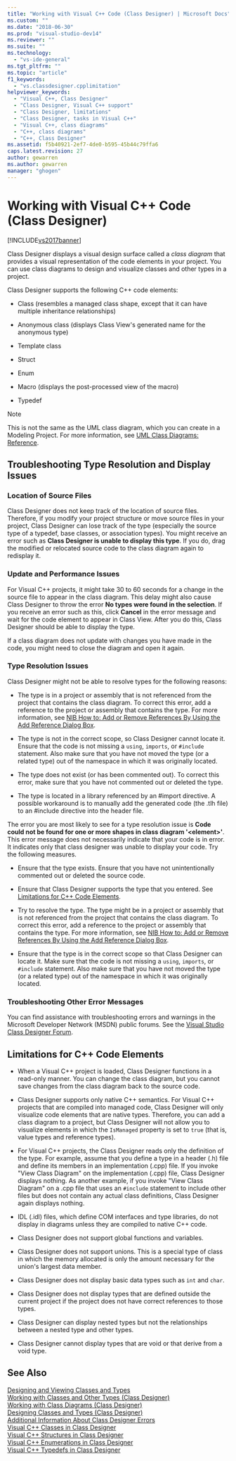 ```yaml
---
title: "Working with Visual C++ Code (Class Designer) | Microsoft Docs"
ms.custom: ""
ms.date: "2018-06-30"
ms.prod: "visual-studio-dev14"
ms.reviewer: ""
ms.suite: ""
ms.technology: 
  - "vs-ide-general"
ms.tgt_pltfrm: ""
ms.topic: "article"
f1_keywords: 
  - "vs.classdesigner.cpplimitation"
helpviewer_keywords: 
  - "Visual C++, Class Designer"
  - "Class Designer, Visual C++ support"
  - "Class Designer, limitations"
  - "Class Designer, tasks in Visual C++"
  - "Visual C++, class diagrams"
  - "C++, class diagrams"
  - "C++, Class Designer"
ms.assetid: f5b40921-2ef7-4de0-b595-45b44c79ffa6
caps.latest.revision: 27
author: gewarren
ms.author: gewarren
manager: "ghogen"
---
```

# Working with Visual C++ Code (Class Designer)
[!INCLUDE[vs2017banner](../includes/vs2017banner.md)]

Class Designer displays a visual design surface called a *class diagram* that provides a visual representation of the code elements in your project. You can use class diagrams to design and visualize classes and other types in a project.  
  
 Class Designer supports the following C++ code elements:  
  
-   Class (resembles a managed class shape, except that it can have multiple inheritance relationships)  
  
-   Anonymous class (displays Class View's generated name for the anonymous type)  
  
-   Template class  
  
-   Struct  
  
-   Enum  
  
-   Macro (displays the post-processed view of the macro)  
  
-   Typedef  
  
> [!NOTE]
>  This is not the same as the UML class diagram, which you can create in a Modeling Project. For more information, see [UML Class Diagrams: Reference](../modeling/uml-class-diagrams-reference.md).  
  
## Troubleshooting Type Resolution and Display Issues  
  
### Location of Source Files  
 Class Designer does not keep track of the location of source files. Therefore, if you modify your project structure or move source files in your project, Class Designer can lose track of the type (especially the source type of a typedef, base classes, or association types). You might receive an error such as **Class Designer is unable to display this type**. If you do, drag the modified or relocated source code to the class diagram again to redisplay it.  
  
### Update and Performance Issues  
 For Visual C++ projects, it might take 30 to 60 seconds for a change in the source file to appear in the class diagram. This delay might also cause Class Designer to throw the error **No types were found in the selection**. If you receive an error such as this, click **Cancel** in the error message and wait for the code element to appear in Class View. After you do this, Class Designer should be able to display the type.  
  
 If a class diagram does not update with changes you have made in the code, you might need to close the diagram and open it again.  
  
### Type Resolution Issues  
 Class Designer might not be able to resolve types for the following reasons:  
  
-   The type is in a project or assembly that is not referenced from the project that contains the class diagram. To correct this error, add a reference to the project or assembly that contains the type. For more information, see [NIB How to: Add or Remove References By Using the Add Reference Dialog Box](http://msdn.microsoft.com/en-us/3bd75d61-f00c-47c0-86a2-dd1f20e231c9).  
  
-   The type is not in the correct scope, so Class Designer cannot locate it. Ensure that the code is not missing a `using`, `imports`, or `#include` statement. Also make sure that you have not moved the type (or a related type) out of the namespace in which it was originally located.  
  
-   The type does not exist (or has been commented out). To correct this error, make sure that you have not commented out or deleted the type.  
  
-   The type is located in a library referenced by an #import directive. A possible workaround is to manually add the generated code (the .tlh file) to an #include directive into the header file.  
  
 The error you are most likely to see for a type resolution issue is **Code could not be found for one or more shapes in class diagram '\<element>'**. This error message does not necessarily indicate that your code is in error. It indicates only that class designer was unable to display your code. Try the following measures.  
  
-   Ensure that the type exists. Ensure that you have not unintentionally commented out or deleted the source code.  
  
-   Ensure that Class Designer supports the type that you entered. See [Limitations for C++ Code Elements](#limitations).  
  
-   Try to resolve the type. The type might be in a project or assembly that is not referenced from the project that contains the class diagram. To correct this error, add a reference to the project or assembly that contains the type. For more information, see [NIB How to: Add or Remove References By Using the Add Reference Dialog Box](http://msdn.microsoft.com/en-us/3bd75d61-f00c-47c0-86a2-dd1f20e231c9).  
  
-   Ensure that the type is in the correct scope so that Class Designer can locate it. Make sure that the code is not missing a `using`, `imports`, or `#include` statement. Also make sure that you have not moved the type (or a related type) out of the namespace in which it was originally located.  
  
### Troubleshooting Other Error Messages  
 You can find assistance with troubleshooting errors and warnings in the Microsoft Developer Network (MSDN) public forums. See the [Visual Studio Class Designer Forum](http://go.microsoft.com/fwlink/?linkid=160754).  
  
##  <a name="limitations"></a> Limitations for C++ Code Elements  
  
-   When a Visual C++ project is loaded, Class Designer functions in a read-only manner. You can change the class diagram, but you cannot save changes from the class diagram back to the source code.  
  
-   Class Designer supports only native C++ semantics. For Visual C++ projects that are compiled into managed code, Class Designer will only visualize code elements that are native types. Therefore, you can add a class diagram to a project, but Class Designer will not allow you to visualize elements in which the `IsManaged` property is set to `true` (that is, value types and reference types).  
  
-   For Visual C++ projects, the Class Designer reads only the definition of the type. For example, assume that you define a type in a header (.h) file and define its members in an implementation (.cpp) file. If you invoke "View Class Diagram" on the implementation (.cpp) file, Class Designer displays nothing. As another example, if you invoke "View Class Diagram" on a .cpp file that uses an `#include` statement to include other files but does not contain any actual class definitions, Class Designer again displays nothing.  
  
-   IDL (.idl) files, which define COM interfaces and type libraries, do not display in diagrams unless they are compiled to native C++ code.  
  
-   Class Designer does not support global functions and variables.  
  
-   Class Designer does not support unions. This is a special type of class in which the memory allocated is only the amount necessary for the union's largest data member.  
  
-   Class Designer does not display basic data types such as `int` and `char`.  
  
-   Class Designer does not display types that are defined outside the current project if the project does not have correct references to those types.  
  
-   Class Designer can display nested types but not the relationships between a nested type and other types.  
  
-   Class Designer cannot display types that are void or that derive from a void type.  
  
## See Also  
 [Designing and Viewing Classes and Types](../ide/designing-and-viewing-classes-and-types.md)   
 [Working with Classes and Other Types (Class Designer)](../ide/working-with-classes-and-other-types-class-designer.md)   
 [Working with Class Diagrams (Class Designer)](../ide/working-with-class-diagrams-class-designer.md)   
 [Designing Classes and Types (Class Designer)](../ide/designing-classes-and-types-class-designer.md)   
 [Additional Information About Class Designer Errors](../ide/additional-information-about-class-designer-errors.md)   
 [Visual C++ Classes in Class Designer](../ide/visual-cpp-classes-in-class-designer.md)   
 [Visual C++ Structures in Class Designer](../ide/visual-cpp-structures-in-class-designer.md)   
 [Visual C++ Enumerations in Class Designer](../ide/visual-cpp-enumerations-in-class-designer.md)   
 [Visual C++ Typedefs in Class Designer](../ide/visual-cpp-typedefs-in-class-designer.md)



